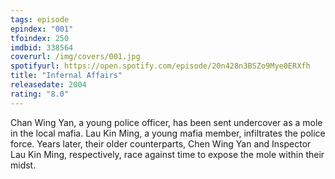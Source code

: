 ```yaml
---
tags: episode
epindex: "001"
tfoindex: 250
imdbid: 338564
coverurl: /img/covers/001.jpg
spotifyurl: https://open.spotify.com/episode/20n428n3BSZo9Mye0ERXfh
title: "Infernal Affairs"
releasedate: 2004
rating: "8.0"
---
```


Chan Wing Yan, a young police officer, has been sent undercover as a mole in the local mafia. Lau Kin Ming, a young mafia member, infiltrates the police force. Years later, their older counterparts, Chen Wing Yan and Inspector Lau Kin Ming, respectively, race against time to expose the mole within their midst.